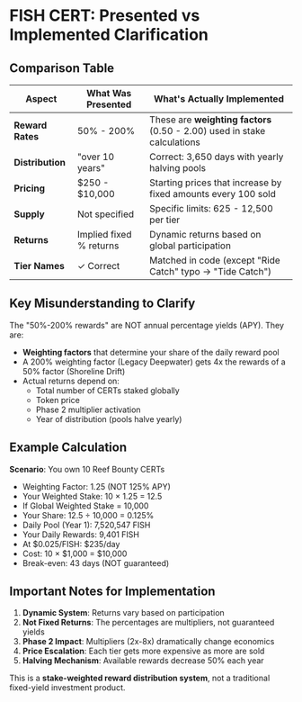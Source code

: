 # FISH CERT: Presented vs Implemented Clarification

## Comparison Table

| Aspect | What Was Presented | What's Actually Implemented |
|--------|-------------------|---------------------------|
| **Reward Rates** | 50% - 200% | These are **weighting factors** (0.50 - 2.00) used in stake calculations |
| **Distribution** | "over 10 years" | Correct: 3,650 days with yearly halving pools |
| **Pricing** | $250 - $10,000 | Starting prices that increase by fixed amounts every 100 sold |
| **Supply** | Not specified | Specific limits: 625 - 12,500 per tier |
| **Returns** | Implied fixed % returns | Dynamic returns based on global participation |
| **Tier Names** | ✓ Correct | Matched in code (except "Ride Catch" typo → "Tide Catch") |

## Key Misunderstanding to Clarify

The "50%-200% rewards" are NOT annual percentage yields (APY). They are:
- **Weighting factors** that determine your share of the daily reward pool
- A 200% weighting factor (Legacy Deepwater) gets 4x the rewards of a 50% factor (Shoreline Drift)
- Actual returns depend on:
  - Total number of CERTs staked globally
  - Token price
  - Phase 2 multiplier activation
  - Year of distribution (pools halve yearly)

## Example Calculation

**Scenario**: You own 10 Reef Bounty CERTs
- Weighting Factor: 1.25 (NOT 125% APY)
- Your Weighted Stake: 10 × 1.25 = 12.5
- If Global Weighted Stake = 10,000
- Your Share: 12.5 ÷ 10,000 = 0.125%
- Daily Pool (Year 1): 7,520,547 FISH
- Your Daily Rewards: 9,401 FISH
- At $0.025/FISH: $235/day
- Cost: 10 × $1,000 = $10,000
- Break-even: 43 days (NOT guaranteed)

## Important Notes for Implementation

1. **Dynamic System**: Returns vary based on participation
2. **Not Fixed Returns**: The percentages are multipliers, not guaranteed yields
3. **Phase 2 Impact**: Multipliers (2x-8x) dramatically change economics
4. **Price Escalation**: Each tier gets more expensive as more are sold
5. **Halving Mechanism**: Available rewards decrease 50% each year

This is a **stake-weighted reward distribution system**, not a traditional fixed-yield investment product.